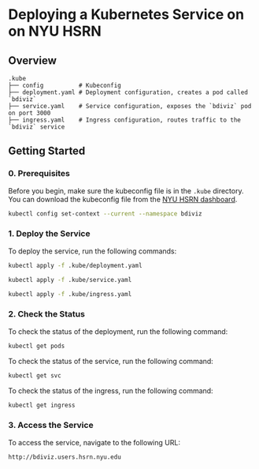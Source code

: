 # Deploying a Kubernetes Service on on NYU HSRN

## Overview
```
.kube
├── config          # Kubeconfig 
├── deployment.yaml # Deployment configuration, creates a pod called `bdiviz`
├── service.yaml    # Service configuration, exposes the `bdiviz` pod on port 3000
├── ingress.yaml    # Ingress configuration, routes traffic to the `bdiviz` service
```

## Getting Started

### 0. Prerequisites
Before you begin, make sure the kubeconfig file is in the `.kube` directory. You can download the kubeconfig file from the [NYU HSRN dashboard](https://config.hsrn.nyu.edu/).
```bash
kubectl config set-context --current --namespace bdiviz
```

### 1. Deploy the Service
To deploy the service, run the following commands:
```bash
kubectl apply -f .kube/deployment.yaml

kubectl apply -f .kube/service.yaml

kubectl apply -f .kube/ingress.yaml
```

### 2. Check the Status

To check the status of the deployment, run the following command:
```bash
kubectl get pods
```

To check the status of the service, run the following command:
```bash
kubectl get svc
```

To check the status of the ingress, run the following command:
```bash
kubectl get ingress
```

### 3. Access the Service

To access the service, navigate to the following URL:
```
http://bdiviz.users.hsrn.nyu.edu
```